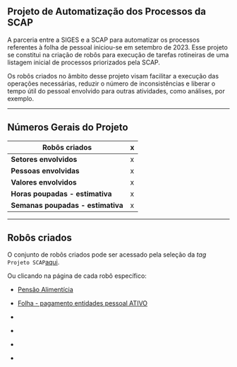 ## Projeto de Automatização dos Processos da SCAP

A parceria entre a SIGES e a SCAP para automatizar os processos referentes à folha de pessoal iniciou-se em setembro de 2023. Esse projeto se constitui na criação de robôs para execução de tarefas rotineiras de uma listagem inicial de processos priorizados pela SCAP.

Os robôs criados no âmbito desse projeto visam facilitar a execução das operações necessárias, reduzir o número de inconsistências e liberar o tempo útil do pessoal envolvido para outras atividades, como análises, por exemplo.  

- - - 

## Números Gerais do Projeto

| **Robôs criados**       | x  |
| ----------- | ------------------------------------ |
| **Setores envolvidos**       | x |
| **Pessoas envolvidas**    | x |
| **Valores envolvidos**    | x |
| **Horas poupadas - estimativa**    | x |
| **Semanas poupadas - estimativa**    | x |

- - - 

## Robôs criados

O conjunto de robôs criados pode ser acessado pela seleção da _tag_ `Projeto SCAP`[aqui](https://lab-mg.github.io/automatizacoes/robos/#projeto-scap).

Ou clicando na página de cada robô específico:

- [Pensão Alimentícia](https://lab-mg.github.io/automatizacoes/robos/pensao_alimenticia/)

- [Folha - pagamento entidades pessoal ATIVO](https://lab-mg.github.io/automatizacoes/robos/folha_bancos_entidades/)

- []()

- []()

- []()

- []() 